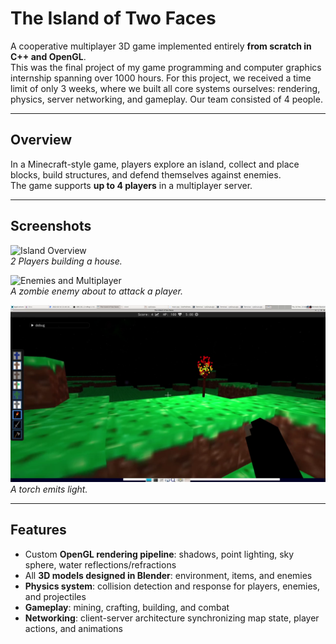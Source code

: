 # The Island of Two Faces

A cooperative multiplayer 3D game implemented entirely **from scratch in C++ and OpenGL**.  
This was the final project of my game programming and computer graphics internship spanning over 1000 hours. For this project, we received a time limit of only 3 weeks, where we built all core systems ourselves: rendering, physics, server networking, and gameplay. Our team consisted of 4 people.

---

## Overview

In a Minecraft-style game, players explore an island, collect and place blocks, build structures, and defend themselves against enemies.  
The game supports **up to 4 players** in a multiplayer server.

---

## Screenshots

![Island Overview](images/house-daylight.png)  
*2 Players building a house.*

![Enemies and Multiplayer](imgs/enemy-and-player-night.png)  
*A zombie enemy about to attack a player.*

![Custom Lighting](imgs/torch.png)  
*A torch emits light.*

---

## Features

- Custom **OpenGL rendering pipeline**: shadows, point lighting, sky sphere, water reflections/refractions  
- All **3D models designed in Blender**: environment, items, and enemies  
- **Physics system**: collision detection and response for players, enemies, and projectiles  
- **Gameplay**: mining, crafting, building, and combat  
- **Networking**: client-server architecture synchronizing map state, player actions, and animations  
